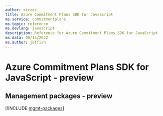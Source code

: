 ```yaml
---
author: xirzec
title: Azure Commitment Plans SDK for JavaScript
ms.service: commitmentplans
ms.topic: reference
ms.devlang: javascript
description: Reference for Azure Commitment Plans SDK for JavaScript
ms.data: 09/14/2022
ms.author: jeffish
---
```

# Azure Commitment Plans SDK for JavaScript - preview

## Management packages - preview
[!INCLUDE [mgmt-packages](commitment-plans-mgmt-index.md)]